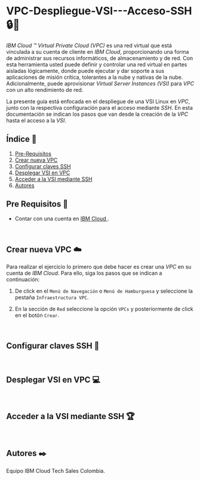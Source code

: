 # VPC-Despliegue-VSI---Acceso-SSH 🔒🔑

*IBM Cloud ™ Virtual Private Cloud (VPC)* es una red virtual que está vinculada a su cuenta de cliente en *IBM Cloud*, proporcionando una forma de administrar sus recursos informáticos, de almacenamiento y de red. Con esta herramienta usted puede definir y controlar una red virtual en partes aisladas lógicamente, donde puede ejecutar y dar soporte a sus aplicaciones de misión crítica, tolerantes a la nube y nativas de la nube. Adicionalmente, puede aprovisionar *Virtual Server Instances (VSI)* para *VPC* con un alto rendimiento de red. 

La presente guía está enfocada en el despliegue de una VSI Linux en *VPC*, junto con la respectiva configuración para el acceso mediante *SSH*. En esta documentación se indican los pasos que van desde la creación de la *VPC* hasta el acceso a la *VSI*.

## Índice  📰
1. [Pre-Requisitos](#Pre-Requisitos-pencil)
2. [Crear nueva VPC](#Crear-nueva-VPC-cloud)
3. [Configurar claves SSH](#Configurar-claves-SSH-closed_lock_with_key)
4. [Desplegar VSI en VPC](#Desplegar-VSI-en-VPC-computer)
5. [Acceder a la VSI mediante SSH](#Acceder-a-la-VSI-mediante-SSH-trophy)
6. [Autores](#Autores-black_nib)


## Pre Requisitos :pencil:
* Contar con una cuenta en <a href="https://cloud.ibm.com/"> IBM Cloud </a>.
<br />

## Crear nueva VPC :cloud:
Para realizar el ejercicio lo primero que debe hacer es crear una *VPC* en su cuenta de *IBM Cloud*. Para ello, siga los pasos que se indican a continuación:

1. De click en el ```Menú de Navegación``` o ```Menú de Hamburguesa``` y seleccione la pestaña ```Infraestructura VPC```.

2. En la sección de ```Red``` seleccione la opción ```VPCs``` y posteriormente de click en el botón ```Crear```.

<br />

## Configurar claves SSH :closed_lock_with_key:
<br />

## Desplegar VSI en VPC :computer:
<br />

## Acceder a la VSI mediante SSH :trophy:
<br />

## Autores :black_nib:
Equipo IBM Cloud Tech Sales Colombia.
<br />
